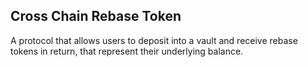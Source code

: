 ## Cross Chain Rebase Token

A protocol that allows users to deposit into a vault and receive rebase tokens in return, that represent their underlying balance.
